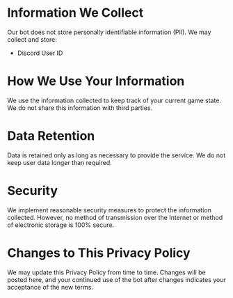 # Information We Collect
Our bot does not store personally identifiable information (PII). We may collect and store:
- Discord User ID

# How We Use Your Information
We use the information collected to keep track of your current game state. We do not share this information with third parties.

# Data Retention
Data is retained only as long as necessary to provide the service. We do not keep user data longer than required.

# Security
We implement reasonable security measures to protect the information collected. However, no method of transmission over the Internet or method of electronic storage is 100% secure.

# Changes to This Privacy Policy
We may update this Privacy Policy from time to time. Changes will be posted here, and your continued use of the bot after changes indicates your acceptance of the new terms.